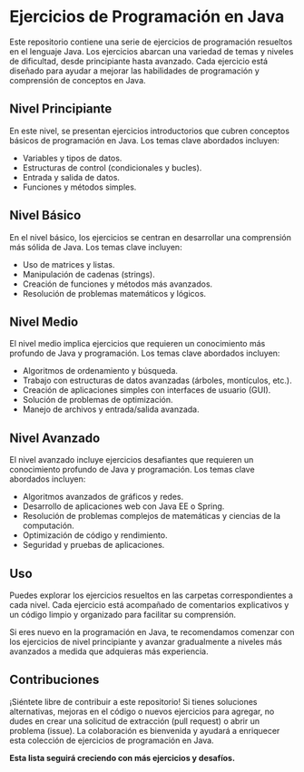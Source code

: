 # Ejercicios de Programación en Java

Este repositorio contiene una serie de ejercicios de programación resueltos en el lenguaje Java. Los ejercicios abarcan una variedad de temas y niveles de dificultad, desde principiante hasta avanzado. Cada ejercicio está diseñado para ayudar a mejorar las habilidades de programación y comprensión de conceptos en Java.

## Nivel Principiante
En este nivel, se presentan ejercicios introductorios que cubren conceptos básicos de programación en Java. Los temas clave abordados incluyen:
- Variables y tipos de datos.
- Estructuras de control (condicionales y bucles).
- Entrada y salida de datos.
- Funciones y métodos simples.

## Nivel Básico
En el nivel básico, los ejercicios se centran en desarrollar una comprensión más sólida de Java. Los temas clave incluyen:
- Uso de matrices y listas.
- Manipulación de cadenas (strings).
- Creación de funciones y métodos más avanzados.
- Resolución de problemas matemáticos y lógicos.

## Nivel Medio
El nivel medio implica ejercicios que requieren un conocimiento más profundo de Java y programación. Los temas clave abordados incluyen:
- Algoritmos de ordenamiento y búsqueda.
- Trabajo con estructuras de datos avanzadas (árboles, montículos, etc.).
- Creación de aplicaciones simples con interfaces de usuario (GUI).
- Solución de problemas de optimización.
- Manejo de archivos y entrada/salida avanzada.

## Nivel Avanzado
El nivel avanzado incluye ejercicios desafiantes que requieren un conocimiento profundo de Java y programación. Los temas clave abordados incluyen:
- Algoritmos avanzados de gráficos y redes.
- Desarrollo de aplicaciones web con Java EE o Spring.
- Resolución de problemas complejos de matemáticas y ciencias de la computación.
- Optimización de código y rendimiento.
- Seguridad y pruebas de aplicaciones.

## Uso
Puedes explorar los ejercicios resueltos en las carpetas correspondientes a cada nivel. Cada ejercicio está acompañado de comentarios explicativos y un código limpio y organizado para facilitar su comprensión.

Si eres nuevo en la programación en Java, te recomendamos comenzar con los ejercicios de nivel principiante y avanzar gradualmente a niveles más avanzados a medida que adquieras más experiencia.

## Contribuciones
¡Siéntete libre de contribuir a este repositorio! Si tienes soluciones alternativas, mejoras en el código o nuevos ejercicios para agregar, no dudes en crear una solicitud de extracción (pull request) o abrir un problema (issue). La colaboración es bienvenida y ayudará a enriquecer esta colección de ejercicios de programación en Java.

**Esta lista seguirá creciendo con más ejercicios y desafíos.**


